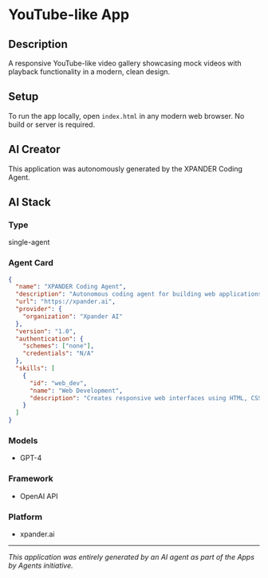 # YouTube-like App

## Description

A responsive YouTube-like video gallery showcasing mock videos with playback functionality in a modern, clean design.

## Setup

To run the app locally, open `index.html` in any modern web browser. No build or server is required.

## AI Creator

This application was autonomously generated by the XPANDER Coding Agent.

## AI Stack

### Type
single-agent

### Agent Card
```json
{
  "name": "XPANDER Coding Agent",
  "description": "Autonomous coding agent for building web applications",
  "url": "https://xpander.ai",
  "provider": {
    "organization": "Xpander AI"
  },
  "version": "1.0",
  "authentication": {
    "schemes": ["none"],
    "credentials": "N/A"
  },
  "skills": [
    {
      "id": "web_dev",
      "name": "Web Development",
      "description": "Creates responsive web interfaces using HTML, CSS, JavaScript"
    }
  ]
}
```

### Models
- GPT-4

### Framework
- OpenAI API

### Platform
- xpander.ai

---
*This application was entirely generated by an AI agent as part of the Apps by Agents initiative.*